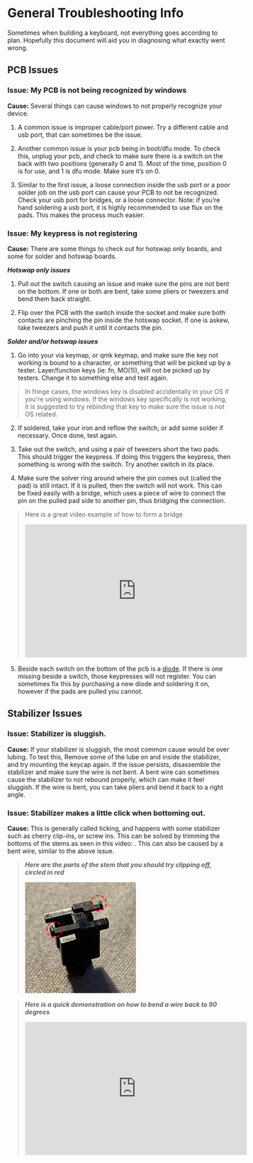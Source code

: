 # General Troubleshooting Info


Sometimes when building a keyboard, not everything goes according to plan. Hopefully this document will aid you in diagnosing what exactly went wrong.

## PCB Issues

### **Issue:** My PCB is not being recognized by windows
**Cause:** Several things can cause windows to not properly recognize your device.

1.  A common issue is improper cable/port power. Try a different cable and usb port, that can sometimes be the issue.
    
2.  Another common issue is your pcb being in boot/dfu mode. To check this, unplug your pcb, and check to make sure there is a switch on the back with two positions (generally 0 and 1). Most of the time, position 0 is for use, and 1 is dfu mode. Make sure it’s on 0.
    
3.  Similar to the first issue, a loose connection inside the usb port or a poor solder job on the usb port can cause your PCB to not be recognized. Check your usb port for bridges, or a loose connector. Note: if you’re hand soldering a usb port, it is highly recommended to use flux on the pads. This makes the process much easier.
    
 
### **Issue:** My keypress is not registering

**Cause:** There are some things to check out for hotswap only boards, and some for solder and hotswap boards. 

***Hotswap only issues***

1.  Pull out the switch causing an issue and make sure the pins are not bent on the bottom. If one or both are bent, take some pliers or tweezers and bend them back straight.
    
2.  Flip over the PCB with the switch inside the socket and make sure both contacts are pinching the pin inside the hotswap socket. If one is askew, take tweezers and push it until it contacts the pin.
    

***Solder and/or hotswap issues***

1.  Go into your via keymap, or qmk keymap, and make sure the key not working is bound to a character, or something that will be picked up by a tester. Layer/function keys (ie: fn, MO(1)), will not be picked up by testers. Change it to something else and test again.

> In fringe cases, the windows key is disabled accidentally in your OS if you're using windows. If the windows key specifically is not working, it is suggested to try rebinding that key to make sure the issue is not OS related.

2.  If soldered, take your iron and reflow the switch, or add some solder if necessary. Once done, test again.
    
3.  Take out the switch, and using a pair of tweezers short the two pads. This should trigger the keypress. If doing this triggers the keypress, then something is wrong with the switch. Try another switch in its place.
    
4.  Make sure the solver ring around where the pin comes out (called the pad) is still intact. If it is pulled, then the switch will not work. This can be fixed easily with a bridge, which uses a piece of wire to connect the pin on the pulled pad side to another pin, thus bridging the connection. 
> Here is a great video example of how to form a bridge
> <iframe width="500" height="300" src="https://www.youtube.com/embed/N5IivDkrp6U" frameborder="0" allow="accelerometer; clipboard-write; encrypted-media; gyroscope; picture-in-picture" allowfullscreen></iframe>

5.  Beside each switch on the bottom of the pcb is a [diode](https://www.retroamplis.com/WebRoot/StoreES2/Shops/62070367/5D35/9BC7/64E5/B40E/3A10/0A0C/6D0E/A4DB/smb_diode_do214_m.jpg). If there is one missing beside a switch, those keypresses will not register. You can sometimes fix this by purchasing a new diode and soldering it on, however if the pads are pulled you cannot.


## Stabilizer Issues

### Issue: Stabilizer is sluggish.  

**Cause:** If your stabilizer is sluggish, the most common cause would be over lubing. To test this, Remove some of the lube on and inside the stabilizer, and try mounting the keycap again. If the issue persists, disassemble the stabilizer and make sure the wire is not bent. A bent wire can sometimes cause the stabilizer to not rebound properly, which can make it feel sluggish. If the wire is bent, you can take pliers and bend it back to a right angle.



### Issue: Stabilizer makes a little click when bottoming out. 

**Cause:** This is generally called ticking, and happens with some stabilizer such as cherry clip-ins, or screw ins. This can be solved by trimming the bottoms of the stems as seen in this video: . This can also be caused by a bent wire, similar to the above issue.

> ***Here are the parts of the stem that you should try clipping off, circled in red***
> 
> ![](resources/stab-clip-circle-small.png)

> ***Here is a quick demonstration on how to bend a wire back to 90 degrees***
> <iframe width="500" height="300" src="https://drive.google.com/file/d/17tOngyfR2waVlRzFmAdUNLqegxGkKE3B/preview" frameborder="0" allow="accelerometer; clipboard-write; encrypted-media; gyroscope; picture-in-picture" allowfullscreen></iframe>
